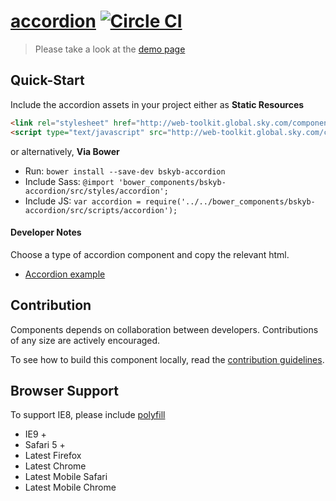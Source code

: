 [accordion](http://rosswarren.github.io/accordion/)  [![Circle CI](https://circleci.com/gh/skyglobal/accordion/tree/master.svg?style=svg)](https://circleci.com/gh/skyglobal/accordion/tree/master)
========================

> Please take a look at the [demo page](http://rosswarren.github.io/accordion/)


## Quick-Start

Include the accordion assets in your project either as **Static Resources**

```html
<link rel="stylesheet" href="http://web-toolkit.global.sky.com/components/accordion/0.0.1/styles/accordion.min.css" />
<script type="text/javascript" src="http://web-toolkit.global.sky.com/components/accordion/0.0.1/scripts/accordion.min.js"></script>
```

or alternatively, **Via Bower**

 * Run: `bower install --save-dev bskyb-accordion`
 * Include Sass: `@import 'bower_components/bskyb-accordion/src/styles/accordion';`
 * Include JS: `var accordion = require('../../bower_components/bskyb-accordion/src/scripts/accordion');`

#### Developer Notes

Choose a type of accordion component and copy the relevant html.
 * [Accordion example](demo/_includes/accordion.html)

## Contribution

Components depends on collaboration between developers. Contributions of any size are actively encouraged.

To see how to build this component locally, read the [contribution guidelines](CONTRIBUTING.md).

## Browser Support

To support IE8, please include [polyfill](https://github.com/skyglobal/polyfill)

 * IE9 +
 * Safari 5 +
 * Latest Firefox
 * Latest Chrome
 * Latest Mobile Safari
 * Latest Mobile Chrome
